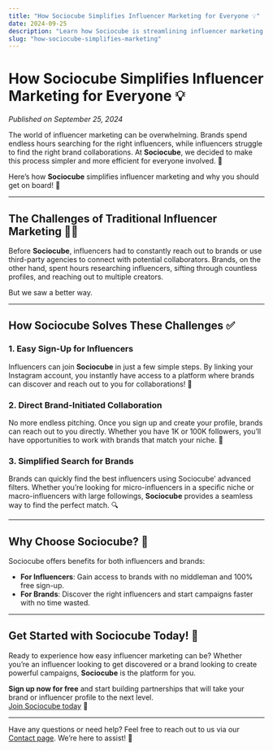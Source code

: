 ```yaml
---
title: "How Sociocube Simplifies Influencer Marketing for Everyone 💡"
date: 2024-09-25
description: "Learn how Sociocube is streamlining influencer marketing for influencers and brands alike—making it easier, faster, and more efficient."
slug: "how-sociocube-simplifies-marketing"
---
```


# How Sociocube Simplifies Influencer Marketing for Everyone 💡

*Published on September 25, 2024*

The world of influencer marketing can be overwhelming. Brands spend endless hours searching for the right influencers, while influencers struggle to find the right brand collaborations. At **Sociocube**, we decided to make this process simpler and more efficient for everyone involved. 🤝

Here’s how **Sociocube** simplifies influencer marketing and why you should get on board! 🚀

---

## The Challenges of Traditional Influencer Marketing 🤦‍♂️

Before **Sociocube**, influencers had to constantly reach out to brands or use third-party agencies to connect with potential collaborators. Brands, on the other hand, spent hours researching influencers, sifting through countless profiles, and reaching out to multiple creators.

But we saw a better way.

---

## How Sociocube Solves These Challenges ✅

### 1. Easy Sign-Up for Influencers
Influencers can join **Sociocube** in just a few simple steps. By linking your Instagram account, you instantly have access to a platform where brands can discover and reach out to you for collaborations! 🌟

### 2. Direct Brand-Initiated Collaboration
No more endless pitching. Once you sign up and create your profile, brands can reach out to you directly. Whether you have 1K or 100K followers, you’ll have opportunities to work with brands that match your niche. 🙌

### 3. Simplified Search for Brands
Brands can quickly find the best influencers using Sociocube’ advanced filters. Whether you’re looking for micro-influencers in a specific niche or macro-influencers with large followings, **Sociocube** provides a seamless way to find the perfect match. 🔍

---

## Why Choose Sociocube? 🤔

Sociocube offers benefits for both influencers and brands:

- **For Influencers**: Gain access to brands with no middleman and 100% free sign-up.
- **For Brands**: Discover the right influencers and start campaigns faster with no time wasted.

---

## Get Started with Sociocube Today! 🚀

Ready to experience how easy influencer marketing can be? Whether you’re an influencer looking to get discovered or a brand looking to create powerful campaigns, **Sociocube** is the platform for you.

**Sign up now for free** and start building partnerships that will take your brand or influencer profile to the next level.  
[Join Sociocube today](https://sociocube.com/register) 🎯

---

Have any questions or need help? Feel free to reach out to us via our [Contact page](https://sociocube.com/contact). We’re here to assist! 💬
